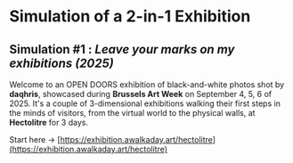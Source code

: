# Simulation of a 2-in-1 Exhibition 

## Simulation #1 : *Leave your marks on my exhibitions (2025)*   

Welcome to an OPEN DOORS exhibition of black-and-white photos shot by __daqhris__, showcased during __Brussels Art Week__ on September 4, 5, 6 of 2025. It's a couple of 3-dimensional exhibitions walking their first steps in the minds of visitors, from the virtual world to the physical walls, at __Hectolitre__ for 3 days.  

Start here → [https://exhibition.awalkaday.art/hectolitre](https://exhibition.awalkaday.art/hectolitre)

